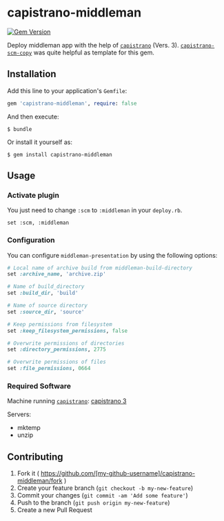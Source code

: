 # capistrano-middleman

[![Gem Version](https://badge.fury.io/rb/capistrano-middleman.svg)](http://badge.fury.io/rb/capistrano-middleman)

Deploy middleman app with the help of [`capistrano`](https://github.com/capistrano/capistrano) (Vers. 3).
[`capistrano-scm-copy`](https://github.com/wercker/capistrano-scm-copy) was
quite helpful as template for this gem.

## Installation

Add this line to your application's `Gemfile`:

```ruby
gem 'capistrano-middleman', require: false
```

And then execute:

    $ bundle

Or install it yourself as:

    $ gem install capistrano-middleman

## Usage


### Activate plugin

You just need to change `:scm` to `:middleman` in your `deploy.rb`.

```
set :scm, :middleman
```

### Configuration

You can configure `middleman-presentation` by using the following options:

```ruby
# Local name of archive build from middleman-build-directory
set :archive_name, 'archive.zip'

# Name of build_directory
set :build_dir, 'build'

# Name of source directory
set :source_dir, 'source'

# Keep permissions from filesystem
set :keep_filesystem_permissions, false

# Overwrite permissions of directories
set :directory_permissions, 2775

# Overwrite permissions of files
set :file_permissions, 0664
```

### Required Software

Machine running [`capistrano`](https://github.com/capistrano/capistrano): [capistrano 3](https://github.com/capistrano/capistrano)

Servers:

* mktemp
* unzip

## Contributing

1. Fork it ( https://github.com/[my-github-username]/capistrano-middleman/fork )
2. Create your feature branch (`git checkout -b my-new-feature`)
3. Commit your changes (`git commit -am 'Add some feature'`)
4. Push to the branch (`git push origin my-new-feature`)
5. Create a new Pull Request
